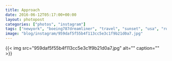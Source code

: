 ```yaml
---
title: Approach
date: 2016-06-12T05:17:00+00:00
layout: photopost
categories: ["photos", "instagram"]
tags: ["newyork", "boeing787dreamliner", "travel", "sunset", "usa", "rollsroyce", "boeing", "norwegian"]
image: "blog/instagram/959daf5f55b4f113cc5e3c1f9b21d0a7.jpg"
---
```


{{< img src="959daf5f55b4f113cc5e3c1f9b21d0a7.jpg" alt="" caption="" >}}



